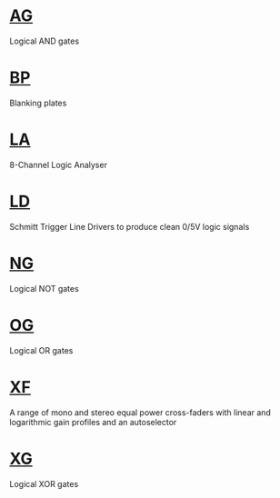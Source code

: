 # [AG](AG.md)
Logical AND gates

# [BP](https://github.com/david-c14/SubmarineFree/blob/master/manual/BP.md)
Blanking plates

# [LA](https://github.com/david-c14/SubmarineFree/blob/master/manual/LA.md)
8-Channel Logic Analyser

# [LD](https://github.com/david-c14/SubmarineFree/blob/master/manual/LD.md)
Schmitt Trigger Line Drivers to produce clean 0/5V logic signals

# [NG](https://github.com/david-c14/SubmarineFree/blob/master/manual/NG.md)
Logical NOT gates

# [OG](https://github.com/david-c14/SubmarineFree/blob/master/manual/OG.md)
Logical OR gates

# [XF](https://github.com/david-c14/SubmarineFree/blob/master/manual/XF.md)
A range of mono and stereo equal power cross-faders with linear and logarithmic gain profiles and an autoselector

# [XG](https://github.com/david-c14/SubmarineFree/blob/master/manual/XG.md)
Logical XOR gates

